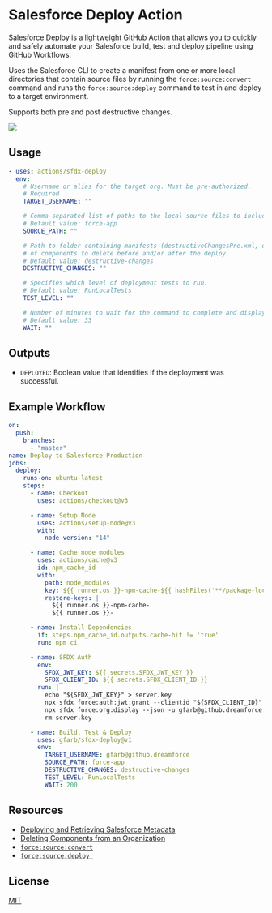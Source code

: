# Salesforce Deploy Action

Salesforce Deploy is a lightweight GitHub Action that allows you to quickly and safely automate your Salesforce build, test and deploy pipeline using GitHub Workflows.

Uses the Salesforce CLI to create a manifest from one or more local directories that contain source files by running the `force:source:convert` command and runs the `force:source:deploy` command to test in and deploy to a target environment.

Supports both pre and post destructive changes.

![](https://user-images.githubusercontent.com/22826414/185196841-8570dd5f-6560-465b-87ec-4df36f0d9f8d.gif)

## Usage

```yml
- uses: actions/sfdx-deploy
  env:
    # Username or alias for the target org. Must be pre-authorized.
    # Required
    TARGET_USERNAME: ""

    # Comma-separated list of paths to the local source files to include in the manifest.
    # Default value: force-app
    SOURCE_PATH: ""

    # Path to folder containing manifests (destructiveChangesPre.xml, destructiveChangesPost.xml)
    # of components to delete before and/or after the deploy.
    # Default value: destructive-changes
    DESTRUCTIVE_CHANGES: ""

    # Specifies which level of deployment tests to run.
    # Default value: RunLocalTests
    TEST_LEVEL: ""

    # Number of minutes to wait for the command to complete and display results to the terminal window.
    # Default value: 33
    WAIT: ""
```

## Outputs

- `DEPLOYED`: Boolean value that identifies if the deployment was successful.

## Example Workflow

```yml
on:
  push:
    branches:
      - "master"
name: Deploy to Salesforce Production
jobs:
  deploy:
    runs-on: ubuntu-latest
    steps:
      - name: Checkout
        uses: actions/checkout@v3

      - name: Setup Node
        uses: actions/setup-node@v3
        with:
          node-version: "14"

      - name: Cache node modules
        uses: actions/cache@v3
        id: npm_cache_id
        with:
          path: node_modules
          key: ${{ runner.os }}-npm-cache-${{ hashFiles('**/package-lock.json') }}
          restore-keys: |
            ${{ runner.os }}-npm-cache-
            ${{ runner.os }}-

      - name: Install Dependencies
        if: steps.npm_cache_id.outputs.cache-hit != 'true'
        run: npm ci

      - name: SFDX Auth
        env:
          SFDX_JWT_KEY: ${{ secrets.SFDX_JWT_KEY }}
          SFDX_CLIENT_ID: ${{ secrets.SFDX_CLIENT_ID }}
        run: |
          echo "${SFDX_JWT_KEY}" > server.key
          npx sfdx force:auth:jwt:grant --clientid "${SFDX_CLIENT_ID}" --jwtkeyfile server.key --username gfarb@github.dreamforce --setdefaultdevhubusername
          npx sfdx force:org:display --json -u gfarb@github.dreamforce > sfdx-auth.json
          rm server.key

      - name: Build, Test & Deploy
        uses: gfarb/sfdx-deploy@v1
        env:
          TARGET_USERNAME: gfarb@github.dreamforce
          SOURCE_PATH: force-app
          DESTRUCTIVE_CHANGES: destructive-changes
          TEST_LEVEL: RunLocalTests
          WAIT: 200
```

## Resources

- [Deploying and Retrieving Salesforce Metadata](https://developer.salesforce.com/docs/atlas.en-us.api_meta.meta/api_meta/file_based.htm)
- [Deleting Components from an Organization](https://developer.salesforce.com/docs/atlas.en-us.api_meta.meta/api_meta/meta_deploy_deleting_files.htm)
- [`force:source:convert`](https://developer.salesforce.com/docs/atlas.en-us.sfdx_cli_reference.meta/sfdx_cli_reference/cli_reference_force_source.htm#cli_reference_force_source_convert)
- [`force:source:deploy `](https://developer.salesforce.com/docs/atlas.en-us.sfdx_cli_reference.meta/sfdx_cli_reference/cli_reference_force_source.htm#cli_reference_force_source_deploy)

## License

[MIT](LICENSE)
